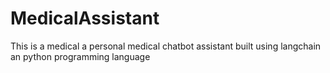 # MedicalAssistant
This is a medical a personal medical chatbot assistant built using langchain an python programming language
